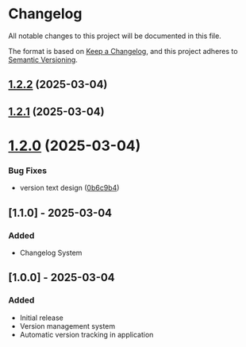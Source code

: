 # Changelog

All notable changes to this project will be documented in this file.

The format is based on [Keep a Changelog](https://keepachangelog.com/en/1.0.0/),
and this project adheres to [Semantic Versioning](https://semver.org/spec/v2.0.0.html).

## [1.2.2](https://github.com/Tanyawat-Arsaga/the-sorter/compare/v1.2.1...v1.2.2) (2025-03-04)

## [1.2.1](https://github.com/Tanyawat-Arsaga/the-sorter/compare/v1.2.0...v1.2.1) (2025-03-04)

# [1.2.0](https://github.com/Tanyawat-Arsaga/the-sorter/compare/v1.1.3...v1.2.0) (2025-03-04)


### Bug Fixes

* version text design ([0b6c9b4](https://github.com/Tanyawat-Arsaga/the-sorter/commit/0b6c9b492e242d29dd786f5ee523e8325fcb3ed7))

## [1.1.0] - 2025-03-04

### Added
- Changelog System

## [1.0.0] - 2025-03-04

### Added
- Initial release
- Version management system
- Automatic version tracking in application

